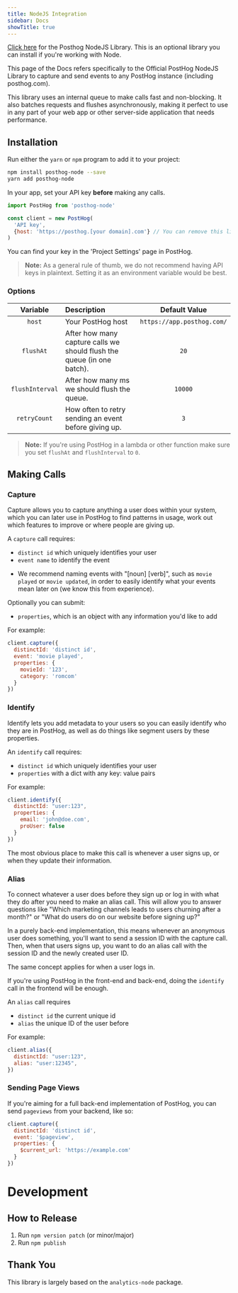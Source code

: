 ```yaml
---
title: NodeJS Integration
sidebar: Docs
showTitle: true
---
```


[Click here](https://github.com/PostHog/posthog-node) for the Posthog NodeJS Library. This is an optional library you can install if you're working with Node. 

This page of the Docs refers specifically to the Official PostHog NodeJS Library to capture and send events to any PostHog instance (including posthog.com).

This library uses an internal queue to make calls fast and non-blocking. It also batches requests and flushes asynchronously, making it perfect to use in any part of your web app or other server-side application that needs performance.

## Installation 

Run either the `yarn` or `npm` program to add it to your project:

```bash
npm install posthog-node --save
yarn add posthog-node
```

In your app, set your API key **before** making any calls.

```javascript
import PostHog from 'posthog-node'

const client = new PostHog(
  'API key',
  {host: 'https://posthog.[your domain].com'} // You can remove this line if you're using app.posthog.com
)
```


You can find your key in the 'Project Settings' page in PostHog.

> **Note:** As a general rule of thumb, we do not recommend having API keys in plaintext. Setting it as an environment variable would be best.

### Options


| Variable                   | Description                           | Default Value         |
| :------------------------: | :------------------------------------ | :-------------------: |
| `host` | Your PostHog host | `https://app.posthog.com/` |
| `flushAt` | After how many capture calls we should flush the queue (in one batch). | `20` |
| `flushInterval` | After how many ms we should flush the queue. | `10000` |
| `retryCount` | How often to retry sending an event before giving up. | `3` |


> **Note:** If you're using PostHog in a lambda or other function make sure you set `flushAt` and `flushInterval` to `0`.

## Making Calls

### Capture

Capture allows you to capture anything a user does within your system, which you can later use in PostHog to find patterns in usage, work out which features to improve or where people are giving up.

A `capture` call requires:
 - `distinct id` which uniquely identifies your user
 - `event name` to identify the event
  * We recommend naming events with "[noun] [verb]", such as `movie played` or `movie updated`, in order to easily identify what your events mean later on (we know this from experience).

Optionally you can submit:
- `properties`, which is an object with any information you'd like to add

For example:
```js
client.capture({
  distinctId: 'distinct id',
  event: 'movie played',
  properties: {
    movieId: '123',
    category: 'romcom'
  }
})
```

### Identify
Identify lets you add metadata to your users so you can easily identify who they are in PostHog, as well as do things 
like segment users by these properties.

An `identify` call requires:
- `distinct id` which uniquely identifies your user
- `properties` with a dict with any key: value pairs 

For example:
```js
client.identify({
  distinctId: "user:123",
  properties: {
    email: 'john@doe.com',
    proUser: false
  }
})
```

The most obvious place to make this call is whenever a user signs up, or when they update their information.

### Alias

To connect whatever a user does before they sign up or log in with what they do after you need to make an alias call. This will allow you to answer questions like "Which marketing channels leads to users churning after a month?" or "What do users do on our website before signing up?"

In a purely back-end implementation, this means whenever an anonymous user does something, you'll want to send a session ID with the capture call. Then, when that users signs up, you want to do an alias call with the session ID and the newly created user ID.

The same concept applies for when a user logs in.

If you're using PostHog in the front-end and back-end, doing the `identify` call in the frontend will be enough.

An `alias` call requires
- `distinct id` the current unique id
- `alias` the unique ID of the user before

For example:
```js
client.alias({
  distinctId: "user:123",
  alias: "user:12345",
})
```

### Sending Page Views

If you're aiming for a full back-end implementation of PostHog, you can send `pageviews` from your backend, like so:

```js
client.capture({
  distinctId: 'distinct id',
  event: '$pageview',
  properties: {
    $current_url: 'https://example.com'
  }
})
```

# Development

## How to Release
1. Run `npm version patch` (or minor/major)
2. Run `npm publish`

## Thank You

This library is largely based on the `analytics-node` package.
